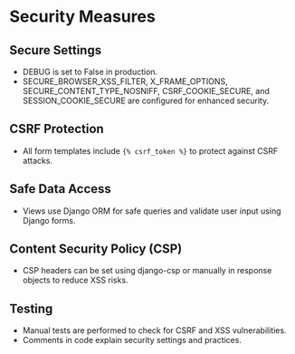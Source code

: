 # Security Measures

## Secure Settings
- DEBUG is set to False in production.
- SECURE_BROWSER_XSS_FILTER, X_FRAME_OPTIONS, SECURE_CONTENT_TYPE_NOSNIFF, CSRF_COOKIE_SECURE, and SESSION_COOKIE_SECURE are configured for enhanced security.

## CSRF Protection
- All form templates include `{% csrf_token %}` to protect against CSRF attacks.

## Safe Data Access
- Views use Django ORM for safe queries and validate user input using Django forms.

## Content Security Policy (CSP)
- CSP headers can be set using django-csp or manually in response objects to reduce XSS risks.

## Testing
- Manual tests are performed to check for CSRF and XSS vulnerabilities.
- Comments in code explain security settings and practices.
